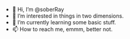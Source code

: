 - 👋 Hi, I’m @soberRay
- 👀 I’m interested in things in two dimensions.
- 🌱 I’m currently learning some basic stuff.
- 📫 How to reach me, emmm, better not.

<!---
soberRay/soberRay is a ✨ special ✨ repository because its `README.md` (this file) appears on your GitHub profile.
You can click the Preview link to take a look at your changes.
--->
